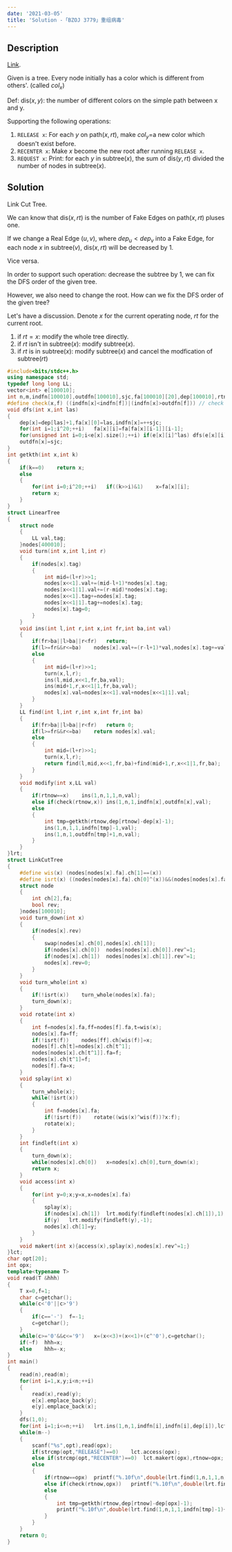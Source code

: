 ```yaml
---
date: '2021-03-05'
title: 'Solution -「BZOJ 3779」重组病毒'
---
```


## Description

[Link](https://darkbzoj.tk/problem/3779).

Given is a tree. Every node initially has a color which is different from others'. (called $col_{x}$)

Def: $\text{dis}(x,y)$: the number of different colors on the simple path between x and y.

Supporting the following operations:

1. `RELEASE x`: For each $y$ on $\text{path}(x,rt)$, make $col_{y}$=a new color which doesn't exist before.
2. `RECENTER x`: Make $x$ become the new root after running `RELEASE x`.
3. `REQUEST x`: Print: for each $y$ in $\text{subtree}(x)$, the sum of $\text{dis}(y,rt)$ divided the number of nodes in $\text{subtree}(x)$.

## Solution

Link Cut Tree.

We can know that $\text{dis}(x,rt)$ is the number of Fake Edges on $\text{path}(x,rt)$ pluses one.

If we change a Real Edge $(u,v)$, where $dep_{u}<dep_{v}$ into a Fake Edge, for each node $x$ in $\text{subtree}(v)$, $\text{dis}(x,rt)$ will be decreased by $1$.

Vice versa.

In order to support such operation: decrease the subtree by $1$, we can fix the DFS order of the given tree.

However, we also need to change the root. How can we fix the DFS order of the given tree?

Let's have a discussion. Denote $x$ for the current operating node, $rt$ for the current root.

1. if $rt=x$: modify the whole tree directly.
2. if $rt$ isn't in $\text{subtree}(x)$: modify $\text{subtree}(x)$.
3. if $rt$ is in $\text{subtree}(x)$: modify $\text{subtree}(x)$ and cancel the modfication of $\text{subtree}(rt)$

```cpp
#include<bits/stdc++.h>
using namespace std;
typedef long long LL;
vector<int> e[100010];
int n,m,indfn[100010],outdfn[100010],sjc,fa[100010][20],dep[100010],rtnow=1;
#define check(x,f) ((indfn[x]<indfn[f])|(indfn[x]>outdfn[f])) // check whether x isn't in subtree(f)
void dfs(int x,int las)
{
	dep[x]=dep[las]+1,fa[x][0]=las,indfn[x]=++sjc;
	for(int i=1;i^20;++i)	fa[x][i]=fa[fa[x][i-1]][i-1];
	for(unsigned int i=0;i<e[x].size();++i)	if(e[x][i]^las)	dfs(e[x][i],x);
	outdfn[x]=sjc;
}
int getkth(int x,int k)
{
	if(k==0)	return x;
	else
	{
		for(int i=0;i^20;++i)	if((k>>i)&1)	x=fa[x][i];
		return x;
	}
}
struct LinearTree
{
	struct node
	{
		LL val,tag;
	}nodes[400010];
	void turn(int x,int l,int r)
	{
		if(nodes[x].tag)
		{
			int mid=(l+r)>>1;
			nodes[x<<1].val+=(mid-l+1)*nodes[x].tag;
			nodes[x<<1|1].val+=(r-mid)*nodes[x].tag;
			nodes[x<<1].tag+=nodes[x].tag;
			nodes[x<<1|1].tag+=nodes[x].tag;
			nodes[x].tag=0;
		}
	}
	void ins(int l,int r,int x,int fr,int ba,int val)
	{
		if(fr>ba||l>ba||r<fr)	return;
		if(l>=fr&&r<=ba)	nodes[x].val+=(r-l+1)*val,nodes[x].tag+=val;
		else
		{
			int mid=(l+r)>>1;
			turn(x,l,r);
			ins(l,mid,x<<1,fr,ba,val);
			ins(mid+1,r,x<<1|1,fr,ba,val);
			nodes[x].val=nodes[x<<1].val+nodes[x<<1|1].val;
		}
	}
	LL find(int l,int r,int x,int fr,int ba)
	{
		if(fr>ba||l>ba||r<fr)	return 0;
		if(l>=fr&&r<=ba)	return nodes[x].val;
		else
		{
			int mid=(l+r)>>1;
			turn(x,l,r);
			return find(l,mid,x<<1,fr,ba)+find(mid+1,r,x<<1|1,fr,ba);
		}
	}
	void modify(int x,LL val)
	{
		if(rtnow==x)	ins(1,n,1,1,n,val);
		else if(check(rtnow,x))	ins(1,n,1,indfn[x],outdfn[x],val);
		else
		{
			int tmp=getkth(rtnow,dep[rtnow]-dep[x]-1);
			ins(1,n,1,1,indfn[tmp]-1,val);
			ins(1,n,1,outdfn[tmp]+1,n,val);
		}
	}
}lrt;
struct LinkCutTree
{
	#define wis(x) (nodes[nodes[x].fa].ch[1]==(x))
	#define isrt(x) ((nodes[nodes[x].fa].ch[0]^(x))&&(nodes[nodes[x].fa].ch[1]^(x)))
	struct node
	{
		int ch[2],fa;
		bool rev;
	}nodes[100010];
	void turn_down(int x)
	{
		if(nodes[x].rev)
		{
			swap(nodes[x].ch[0],nodes[x].ch[1]);
			if(nodes[x].ch[0])	nodes[nodes[x].ch[0]].rev^=1;
			if(nodes[x].ch[1])	nodes[nodes[x].ch[1]].rev^=1;
			nodes[x].rev=0;
		}
	}
	void turn_whole(int x)
	{
		if(!isrt(x))	turn_whole(nodes[x].fa);
		turn_down(x);
	}
	void rotate(int x)
	{
		int f=nodes[x].fa,ff=nodes[f].fa,t=wis(x);
		nodes[x].fa=ff;
		if(!isrt(f))	nodes[ff].ch[wis(f)]=x;
		nodes[f].ch[t]=nodes[x].ch[t^1];
		nodes[nodes[x].ch[t^1]].fa=f;
		nodes[x].ch[t^1]=f;
		nodes[f].fa=x;
	}
	void splay(int x)
	{
		turn_whole(x);
		while(!isrt(x))
		{
			int f=nodes[x].fa;
			if(!isrt(f))	rotate((wis(x)^wis(f))?x:f);
			rotate(x);
		}
	}
	int findleft(int x)
	{
		turn_down(x);
		while(nodes[x].ch[0])	x=nodes[x].ch[0],turn_down(x);
		return x;
	}
	void access(int x)
	{
		for(int y=0;x;y=x,x=nodes[x].fa)
		{
			splay(x);
			if(nodes[x].ch[1])	lrt.modify(findleft(nodes[x].ch[1]),1);
			if(y)	lrt.modify(findleft(y),-1);
			nodes[x].ch[1]=y;
		}
	}
	void makert(int x){access(x),splay(x),nodes[x].rev^=1;}
}lct;
char opt[20];
int opx;
template<typename T>
void read(T &hhh)
{
	T x=0,f=1;
	char c=getchar();
	while(c<'0'||c>'9')
	{
		if(c=='-')	f=-1;
		c=getchar();
	}
	while(c>='0'&&c<='9')	x=(x<<3)+(x<<1)+(c^'0'),c=getchar();
	if(~f)	hhh=x;
	else	hhh=-x;
}
int main()
{
	read(n),read(m);
	for(int i=1,x,y;i<n;++i)
	{
		read(x),read(y);
		e[x].emplace_back(y);
		e[y].emplace_back(x);
	}
	dfs(1,0);
	for(int i=1;i<=n;++i)	lrt.ins(1,n,1,indfn[i],indfn[i],dep[i]),lct.nodes[i].fa=fa[i][0];
	while(m--)
	{
		scanf("%s",opt),read(opx);
		if(strcmp(opt,"RELEASE")==0)	lct.access(opx);
		else if(strcmp(opt,"RECENTER")==0)	lct.makert(opx),rtnow=opx;
		else
		{
			if(rtnow==opx)	printf("%.10f\n",double(lrt.find(1,n,1,1,n))/n);
			else if(check(rtnow,opx))	printf("%.10f\n",double(lrt.find(1,n,1,indfn[opx],outdfn[opx]))/(outdfn[opx]-indfn[opx]+1));
			else
			{
				int tmp=getkth(rtnow,dep[rtnow]-dep[opx]-1);
				printf("%.10f\n",double(lrt.find(1,n,1,1,indfn[tmp]-1)+lrt.find(1,n,1,outdfn[tmp]+1,n))/(indfn[tmp]+n-outdfn[tmp]-1));
			}
		}
	}
	return 0;
}
```